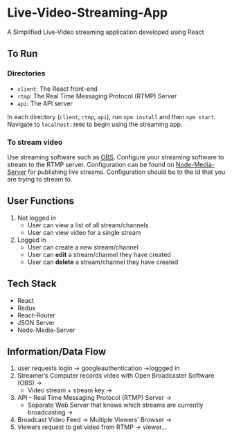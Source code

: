 # Live-Video-Streaming-App
A Simplified Live-Video streaming application developed using React 


## To Run

### Directories

- `client`: The React front-end
- `rtmp`: The Real Time Messaging Protocol (RTMP) Server
- `api`: The API server

In each directory (`client`, `rtmp`, `api`), run `npm install` and then `npm start`. Navigate to `localhost:3000` to begin using the streaming app.

### To stream video

Use streaming software such as [OBS](https://obsproject.com/welcome). Configure your streaming software to stream to the RTMP server. Configuration can be found on [Node-Media-Server](https://github.com/illuspas/Node-Media-Server) for publishing live streams. Configuration should be to the id that you are trying to stream to.


## User Functions
1. Not logged in
    - User can view a list of all stream/channels
    - User can view video for a single stream
2. Logged in
    - User can create a new stream/channel
    - User can **edit** a stream/channel they have created
    - User can **delete** a stream/channel they have created
    
## Tech Stack

- React
- Redux
- React-Router
- JSON Server
- Node-Media-Server

## Information/Data Flow
1. user requests login → googleauthentication →loggged in
2. Streamer’s Computer  records video with  Open Broadcaster Software (OBS) →
    - Video stream + stream key →
3. API - Real Time Messaging Protocol (RTMP) Server →
    - Separate Web Server that knows which streams are currently broadcasting → 
4. Broadcast Video Feed → Multiple Viewers’ Browser →
5. Viewers request to get video from RTMP → viewer…


